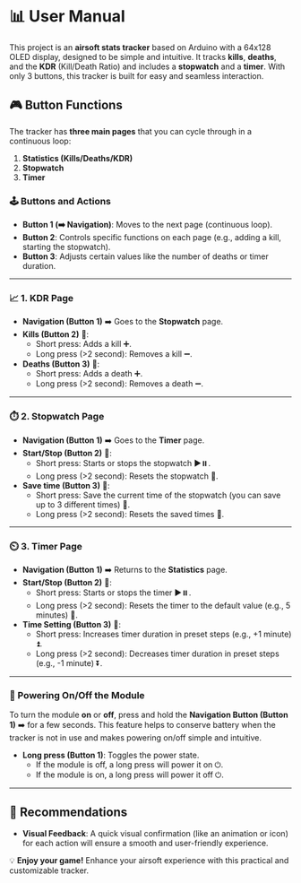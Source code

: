 # 📊 User Manual

This project is an **airsoft stats tracker** based on Arduino with a 64x128 OLED display, designed to be simple and intuitive. It tracks **kills**, **deaths**, and the **KDR** (Kill/Death Ratio) and includes a **stopwatch** and a **timer**. With only 3 buttons, this tracker is built for easy and seamless interaction.

## 🎮 Button Functions

The tracker has **three main pages** that you can cycle through in a continuous loop:

1. **Statistics (Kills/Deaths/KDR)**
2. **Stopwatch**
3. **Timer**

### 🕹️ Buttons and Actions

- **Button 1 (➡️ Navigation)**: Moves to the next page (continuous loop).
- **Button 2**: Controls specific functions on each page (e.g., adding a kill, starting the stopwatch).
- **Button 3**: Adjusts certain values like the number of deaths or timer duration.

---

### 📈 1. KDR Page

- **Navigation (Button 1)** ➡️ Goes to the **Stopwatch** page.
- **Kills (Button 2)** 🎯:
  - Short press: Adds a kill ➕.
  - Long press (>2 second): Removes a kill ➖.
- **Deaths (Button 3)** 🎯:
  - Short press: Adds a death ➕.
  - Long press (>2 second): Removes a death ➖.

---

### ⏱️ 2. Stopwatch Page

- **Navigation (Button 1)** ➡️ Goes to the **Timer** page.
- **Start/Stop (Button 2)** 🎯:
  - Short press: Starts or stops the stopwatch ▶️⏸️.
  - Long press (>2 second): Resets the stopwatch 🔄.
- **Save time (Button 3)** 🎯:
  - Short press: Save the current time of the stopwatch (you can save up to 3 different times) 💾.
  - Long press (>2 second): Resets the saved times 🔄.

---

### ⏲️ 3. Timer Page

- **Navigation (Button 1)** ➡️ Returns to the **Statistics** page.
- **Start/Stop (Button 2)** 🎯:
  - Short press: Starts or stops the timer ▶️⏸️.
  - Long press (>2 second): Resets the timer to the default value (e.g., 5 minutes) 🔄.
- **Time Setting (Button 3)** 🎯:
  - Short press: Increases timer duration in preset steps (e.g., +1 minute) ⏫.
  - Long press (>2 second): Decreases timer duration in preset steps (e.g., -1 minute) ⏬.

---

### 🔌 Powering On/Off the Module

To turn the module **on** or **off**, press and hold the **Navigation Button (Button 1)** ➡️ for a few seconds. This feature helps to conserve battery when the tracker is not in use and makes powering on/off simple and intuitive.

- **Long press (Button 1)**: Toggles the power state.
  - If the module is off, a long press will power it on ⏻.
  - If the module is on, a long press will power it off ⏻.
    
---

## 🚀 Recommendations

- **Visual Feedback**: A quick visual confirmation (like an animation or icon) for each action will ensure a smooth and user-friendly experience.
  
💡 **Enjoy your game!** Enhance your airsoft experience with this practical and customizable tracker.
